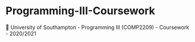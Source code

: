 # Programming-III-Coursework
:school: University of Southampton - Programming III (COMP2209) - Coursework - 2020/2021
